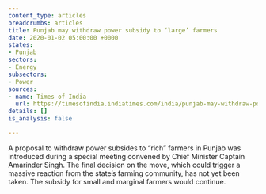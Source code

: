 ```yaml
---
content_type: articles
breadcrumbs: articles
title: Punjab may withdraw power subsidy to ‘large’ farmers
date: 2020-01-02 05:00:00 +0000
states:
- Punjab
sectors:
- Energy
subsectors:
- Power
sources:
- name: Times of India
  url: https://timesofindia.indiatimes.com/india/punjab-may-withdraw-power-subsidy-to-large-farmers/articleshowprint/73013097.cms
details: []
is_analysis: false

---
```

A proposal to withdraw power subsides to “rich” farmers in Punjab was introduced during a special meeting convened by Chief Minister Captain Amarinder Singh. The final decision on the move, which could trigger a massive reaction from the state’s farming community, has not yet been taken. The subsidy for small and marginal farmers would continue.